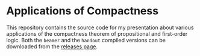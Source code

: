 # Applications of Compactness
This repository contains the source code for my presentation about various applications of the compactness theorem of propositional and first-order logic. Both the `beamer` and the `handout` compiled versions can be downloaded from the [releases page](https://github.com/ZeroBone/ApplicationsOfCompactness/releases).
